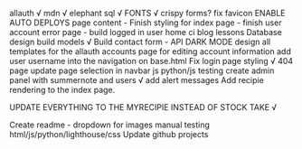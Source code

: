 allauth √
mdn √
elephant sql √
FONTS √
crispy forms?
fix favicon
ENABLE AUTO DEPLOYS
page content - Finish styling for index page - finish user account error page - build logged in user home
ci blog lessons Database design build models √
Build contact form - API
DARK MODE
design all templates for the allauth
accounts page for editing account information
add user username into the navigation on base.html
Fix login page styling √
404 page 
update page selection in navbar js
python/js testing
create admin panel with summernote and users √
add alert messages 
Add recipie rendering to the index page. 

UPDATE EVERYTHING TO THE MYRECIPIE INSTEAD OF STOCK TAKE √

Create readme - dropdown for images
manual testing html/js/python/lighthouse/css
Update github projects 
